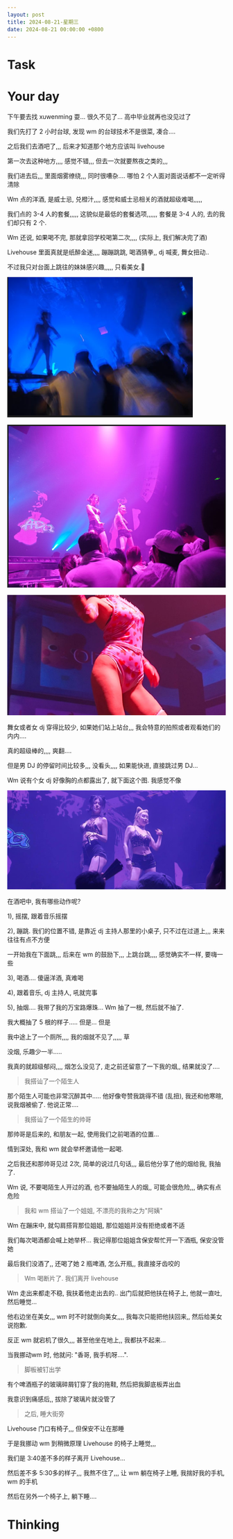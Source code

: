 ```yaml
---
layout: post
title: 2024-08-21-星期三
date: 2024-08-21 00:00:00 +0800
---
```







# Task


# Your day

下午要去找 xuwenming 耍... 很久不见了... 高中毕业就再也没见过了

我们先打了 2 小时台球, 发现 wm 的台球技术不是很菜, 凑合....

之后我们去酒吧了,,, 后来才知道那个地方应该叫 livehouse

第一次去这种地方,,,, 感觉不错,,, 但去一次就要熬夜之类的,,,

我们进去后,,, 里面烟雾缭绕,,, 同时很嘈杂.... 哪怕 2 个人面对面说话都不一定听得清除

Wm 点的洋酒, 是威士忌, 兑橙汁,,,, 感觉和威士忌相关的酒就超级难喝,,,,,

我们点的 3-4 人的套餐,,,,, 这貌似是最低的套餐选项,,,,,, 套餐是 3-4 人的, 去的我们却只有 2 个.

Wm 还说, 如果喝不完, 那就拿回学校喝第二次,,,, (实际上, 我们解决完了酒)

Livehouse 里面真就是纸醉金迷,,,, 蹦蹦跳跳, 喝酒猜拳,, dj 喊麦, 舞女扭动..

不过我只对台面上跳往的妹妹感兴趣,,,,, 只看美女.🤭



![](https://raw.githubusercontent.com/i1oveyou/2024-year/master/_posts/img/image-20240822215446830.png)


![](https://raw.githubusercontent.com/i1oveyou/2024-year/master/_posts/img/image-20240822215506672.png)


![](https://raw.githubusercontent.com/i1oveyou/2024-year/master/_posts/img/image-20240822215757867.png)

舞女或者女 dj 穿得比较少, 如果她们站上站台,,, 我会特意的拍照或者观看她们的内内....

真的超级棒的,,,, 爽翻....

但是男 DJ 的停留时间比较多,,, 没看头,,,, 如果能快进, 直接跳过男 DJ...

Wm 说有个女 dj 好像胸的点都露出了, 就下面这个图. 我感觉不像


![](https://raw.githubusercontent.com/i1oveyou/2024-year/master/_posts/img/image-20240822215757868.png)


在酒吧中, 我有哪些动作呢?

1), 摇摆, 跟着音乐摇摆

2), 蹦跳. 我们的位置不错, 是靠近 dj 主持人那里的小桌子, 只不过在过道上,,, 来来往往有点不方便

一开始我在下面跳,,, 后来在 wm 的鼓励下,,, 上跳台跳,,,, 感觉确实不一样, 要嗨一些

3), 喝酒.... 傻逼洋酒, 真难喝

4), 跟着音乐, dj 主持人, 吼就完事

5), 抽烟.... 我带了我的万宝路爆珠... Wm 抽了一根, 然后就不抽了.

我大概抽了 5 根的样子..... 但是... 但是

我中途上了一个厕所,,,, 我的烟就不见了,,,,, 草

没烟, 乐趣少一半.....

我真的就超级郁闷,,,, 烟怎么没见了, 走之前还留意了一下我的烟,, 结果就没了....



> 我搭讪了一个陌生人

那个陌生人可能也非常沉醉其中..... 他好像夸赞我跳得不错 (乱扭), 我还和他寒暄, 说我烟被偷了. 他说正常....


> 我搭讪了一个陌生的帅哥

那帅哥是后来的, 和朋友一起,  使用我们之前喝酒的位置...

情到深处, 我和 wm 就会举杯邀请他一起喝. 

之后我还和那帅哥见过 2次, 简单的说过几句话,,, 最后他分享了他的烟给我, 我抽了.

Wm 说, 不要喝陌生人开过的酒, 也不要抽陌生人的烟,, 可能会很危险,,, 确实有点危险

> 我和 wm 搭讪了一个姐姐, 不漂亮的我称之为"阿姨"

Wm 在蹦床中, 就勾肩搭背那位姐姐, 那位姐姐并没有拒绝或者不适

我们每次喝酒都会喊上她举杯... 我记得那位姐姐含保安帮忙开一下酒瓶, 保安没管她

最后我们没酒了,, 还喝了她 2 瓶啤酒, 怎么开瓶,, 我直接牙齿咬的


> Wm 喝断片了. 我们离开 livehouse

Wm 走出来都走不稳, 我扶着他走出去的.. 出门后就把他扶在椅子上, 他就一直吐, 然后睡觉...

他右边坐在美女,,, wm 时不时就倒向美女,,,, 我每次只能把他扶回来,, 然后给美女说抱歉.

反正 wm 就宕机了很久,,, 甚至他坐在地上,, 我都扶不起来...

当我挪动wm 时, 他就问: "香哥, 我手机呀....".


> 脚板被钉出学

有个啤酒瓶子的玻璃碎屑钉穿了我的拖鞋, 然后把我脚底板弄出血

我意识到痛感后,, 拔除了玻璃片就没管了



> 之后, 睡大街旁

Livehouse 门口有椅子,,, 但保安不让在那睡

于是我挪动 wm 到稍微原理 Livehouse 的椅子上睡觉,,,

我们是 3:40差不多的样子离开 Livehouse...

然后差不多 5:30多的样子,,, 我熬不住了,,, 让 wm 躺在椅子上睡, 我揣好我的手机, wm 的手机

然后在另外一个椅子上, 躺下睡....





# Thinking




